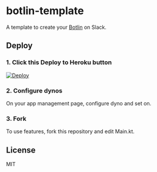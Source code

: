 botlin-template
===

A template to create your [Botlin](https://github.com/mizoguche/botlin) on Slack.

## Deploy
### 1. Click this Deploy to Heroku button
[![Deploy](https://www.herokucdn.com/deploy/button.svg)](https://heroku.com/deploy?template=https://github.com/mizoguche/botlin-template)

### 2. Configure dynos
On your app management page, configure dyno and set on.

### 3. Fork
To use features, fork this repository and edit Main.kt.

## License
MIT
